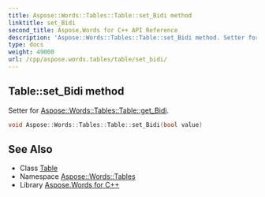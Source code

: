 ```yaml
---
title: Aspose::Words::Tables::Table::set_Bidi method
linktitle: set_Bidi
second_title: Aspose.Words for C++ API Reference
description: 'Aspose::Words::Tables::Table::set_Bidi method. Setter for Aspose::Words::Tables::Table::get_Bidi in C++.'
type: docs
weight: 49000
url: /cpp/aspose.words.tables/table/set_bidi/
---
```

## Table::set_Bidi method


Setter for [Aspose::Words::Tables::Table::get_Bidi](../get_bidi/).

```cpp
void Aspose::Words::Tables::Table::set_Bidi(bool value)
```

## See Also

* Class [Table](../)
* Namespace [Aspose::Words::Tables](../../)
* Library [Aspose.Words for C++](../../../)
